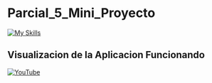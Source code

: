 # Parcial_5_Mini_Proyecto
[![My Skills](https://skillicons.dev/icons?i=css,html,bootstrap,laravel,mysql,php)](https://skillicons.dev)
 

## Visualizacion de la Aplicacion Funcionando
<a href="https://youtu.be/WxULImf7ulc"><img alt="YouTube" src="https://img.shields.io/badge/YouTube-LINK-red"></a>
